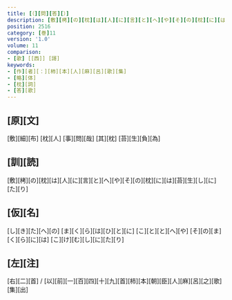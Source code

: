 ```yaml
---
title: [（][問][答][）]
description: [敷][栲][の][枕][は][人][に][言][と][へ][や][そ][の][枕][に][は][苔][生][し][に][た][り]
position: 2516
category: [巻]11
version: '1.0'
volume: 11
comparison:
- [歌] [[西]] [謌]
keywords:
- [作][者][：][柿][本][人][麻][呂][歌][集]
- [略][体]
- [枕][詞]
- [答][歌]
---
```


## [原][文]

[敷][細][布] [枕][人] [事][問][哉] [其][枕] [苔][生][負][為]

## [訓][読]

[敷][栲][の][枕][は][人][に][言][と][へ][や][そ][の][枕][に][は][苔][生][し][に][た][り]

## [仮][名]

[し][き][た][へ][の] [ま][く][ら][は][ひ][と][に] [こ][と][と][へ][や] [そ][の][ま][く][ら][に][は] [こ][け][む][し][に][た][り]

## [左][注]

[右][二][首] / [以][前][一][百][四][十][九][首][柿][本][朝][臣][人][麻][呂][之][歌][集][出]
